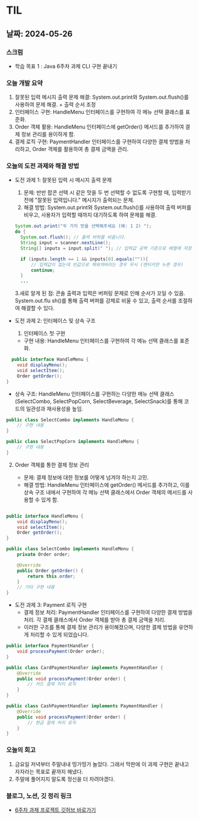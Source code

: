 # TIL

## 날짜: 2024-05-26

### 스크럼

- 학습 목표 1 : Java 6주차 과제 CLI 구현 끝내기

### 오늘 개발 요약

1. 잘못된 입력 메시지 출력 문제 해결: System.out.print와 System.out.flush()를 사용하여 문제 해결. + 츨력 순서 조정
1. 인터페이스 구현: HandleMenu 인터페이스를 구현하여 각 메뉴 선택 클래스를 표준화.
1. Order 객체 활용: HandleMenu 인터페이스에 getOrder() 메서드를 추가하여 결제 정보 관리를 용이하게 함.
1. 결제 로직 구현: PaymentHandler 인터페이스를 구현하여 다양한 결제 방법을 처리하고, Order 객체를 활용하여 총 결제 금액을 관리.

### 오늘의 도전 과제와 해결 방법

- 도전 과제 1: 잘못된 입력 시 메시지 출력 문제

  1. 문제: 반반 팝콘 선택 시 같은 맛을 두 번 선택할 수 없도록 구현할 때, 입력받기 전에 "잘못된 입력입니다." 메시지가 출력되는 문제.
  2. 해결 방법: System.out.print와 System.out.flush()를 사용하여 출력 버퍼를 비우고, 사용자가 입력할 때까지 대기하도록 하여 문제를 해결.

  ```java
  System.out.print("두 가지 맛을 선택해주세요 (예: 1 2) ");
  do {
    System.out.flush(); // 출력 버퍼를 비웁니다.
    String input = scanner.nextLine();
    String[] inputs = input.split(" "); // 입력값 공백 기준으로 배열에 저장

    if (inputs.length == 1 && inputs[0].equals("")){
        // 입력값이 없는데 빈값으로 채워져버리는 경우 무시 (엔터키만 누른 경우)
        continue;
    }
    ...

  ```

  3.새로 알게 된 점: 콘솔 출력과 입력은 버퍼링 문제로 인해 순서가 꼬일 수 있음. System.out.flu sh()를 통해 출력 버퍼를 강제로 비울 수 있고, 출력 순서를 조절하여 해결할 수 있다.

- 도전 과제 2: 인터페이스 및 상속 구조
  1. 인터페이스 첫 구현
  - 구현 내용: HandleMenu 인터페이스를 구현하여 각 메뉴 선택 클래스를 표준화.

```Java
  public interface HandleMenu {
    void displayMenu();
    void selectItem();
    Order getOrder();
}
```

- 상속 구조: HandleMenu 인터페이스를 구현하는 다양한 메뉴 선택 클래스(SelectCombo, SelectPopCorn, SelectBeverage, SelectSnack)를 통해 코드의 일관성과 재사용성을 높임.

```java
public class SelectCombo implements HandleMenu {
    // 구현 내용
}

public class SelectPopCorn implements HandleMenu {
    // 구현 내용
}

```

2. Order 객체를 통한 결제 정보 관리

   - 문제: 결제 정보에 대한 정보를 어떻게 넘겨야 하는지 고민.
   - 해결 방법: HandleMenu 인터페이스에 getOrder() 메서드를 추가하고, 이를 상속 구조 내에서 구현하여 각 메뉴 선택 클래스에서 Order 객체의 메서드를 사용할 수 있게 함.

```java

public interface HandleMenu {
    void displayMenu();
    void selectItem();
    Order getOrder();
}

public class SelectCombo implements HandleMenu {
    private Order order;

    @Override
    public Order getOrder() {
        return this.order;
    }
    // 기타 구현 내용
}

```

- 도전 과제 3: Payment 로직 구현
  - 결제 정보 처리: PaymentHandler 인터페이스를 구현하여 다양한 결제 방법을 처리. 각 결제 클래스에서 Order 객체를 받아 총 결제 금액을 처리.
  - 이러한 구조를 통해 결제 정보 관리가 용이해졌으며, 다양한 결제 방법을 유연하게 처리할 수 있게 되었습니다.

```java
public interface PaymentHandler {
    void processPayment(Order order);
}

public class CardPaymentHandler implements PaymentHandler {
    @Override
    public void processPayment(Order order) {
        // 카드 결제 처리 로직
    }
}

public class CashPaymentHandler implements PaymentHandler {
    @Override
    public void processPayment(Order order) {
        // 현금 결제 처리 로직
    }
}

```

### 오늘의 회고

1. 금요일 저녁부터 주말내내 띵가띵가 놀았다. 그래서 막판에 이 과제 구현은 끝내고 자자라는 목표로 끝까지 해냈다.
1. 주말에 풀어지지 말도록 정신을 더 차려야겠다.

### 블로그, 노션, 깃 정리 링크

- [6주차 과제 프로젝트 깃허브 바로가기](https://github.com/100-hours-a-week/5-seny-java-cli)
